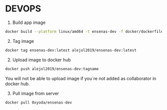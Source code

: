 # DEVOPS

1. Build app image

```bash
docker build --platform linux/amd64 -t ensenas-dev -f docker/dockerfile.app.yml .
```

2. Tag image

```bash
docker tag ensenas-dev:latest alejol2019/ensenas-dev:latest
```

2. Upload image to docker hub

```bash
docker push alejol2019/ensenas-dev:tagname
```

You will not be able to upload image if you´re not added as collaborator in docker hub.

3. Pull image from server

```bash
docker pull 0xyoda/ensenas-dev
```
